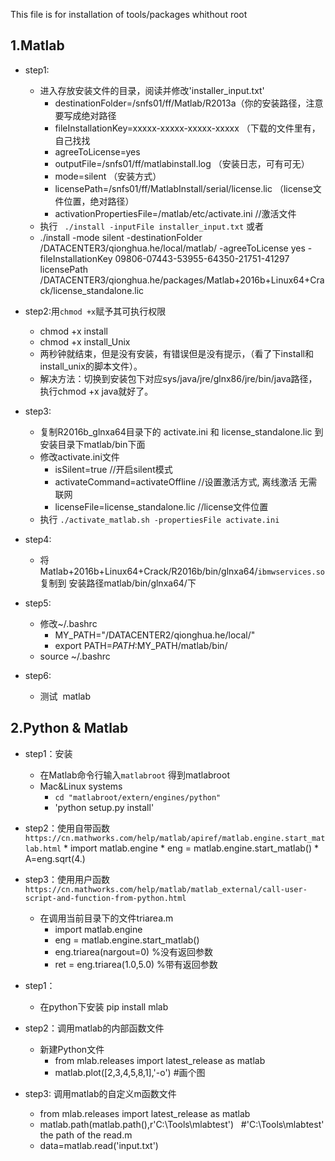 This file is for installation of tools/packages whithout root



1.Matlab
--------
* step1:
	* 进入存放安装文件的目录，阅读并修改'installer_input.txt'
		* destinationFolder=/snfs01/ff/Matlab/R2013a（你的安装路径，注意要写成绝对路径
		* fileInstallationKey=xxxxx-xxxxx-xxxxx-xxxxx （下载的文件里有，自己找找
		* agreeToLicense=yes
		* outputFile=/snfs01/ff/matlabinstall.log （安装日志，可有可无）
		* mode=silent （安装方式）
		* licensePath=/snfs01/ff/MatlabInstall/serial/license.lic （license文件位置，绝对路径）   
		* activationPropertiesFile=/matlab/etc/activate.ini //激活文件
	* 执行 ` ./install -inputFile installer_input.txt`
	或者  
	* ./install -mode silent -destinationFolder /DATACENTER3/qionghua.he/local/matlab/ -agreeToLicense yes -fileInstallationKey 09806-07443-53955-64350-21751-41297 licensePath /DATACENTER3/qionghua.he/packages/Matlab+2016b+Linux64+Crack/license_standalone.lic
    
* step2:用`chmod +x`赋予其可执行权限  <br>
	* chmod +x install<br>
	* chmod +x install_Unix<br>
	* 两秒钟就结束，但是没有安装，有错误但是没有提示，（看了下install和install_unix的脚本文件）。<br>
	* 解决方法：切换到安装包下对应sys/java/jre/glnx86/jre/bin/java路径，执行chmod +x java就好了。<br>
 
* step3: <br>
	* 复制R2016b_glnxa64目录下的 activate.ini 和 license_standalone.lic 到安装目录下matlab/bin下面<br>
	* 修改activate.ini文件 <br>
		* isSilent=true //开启silent模式<br>
		* activateCommand=activateOffline //设置激活方式, 离线激活 无需联网<br>
		* licenseFile=license_standalone.lic //license文件位置<br>
	* 执行 `./activate_matlab.sh -propertiesFile activate.ini`<br>
* step4:  <br>
	* 将Matlab+2016b+Linux64+Crack/R2016b/bin/glnxa64/`ibmwservices.so`复制到 安装路径matlab/bin/glnxa64/下

* step5:  <br>
	* 修改~/.bashrc<br>
		* MY_PATH="/DATACENTER2/qionghua.he/local/" <br>
		* export PATH=$PATH:$MY_PATH/matlab/bin/<br>
	* source ~/.bashrc
* step6:  <br>
	* 测试  matlab<br>
	
2.Python & Matlab
-----------------
* step1：安装
	* 在Matlab命令行输入`matlabroot` 得到matlabroot
	* Mac&Linux systems 
		* `cd "matlabroot/extern/engines/python"`
		* 'python setup.py install'
* step2：使用自带函数 `https://cn.mathworks.com/help/matlab/apiref/matlab.engine.start_matlab.html`
		* import matlab.engine
		* eng = matlab.engine.start_matlab()
		* A=eng.sqrt(4.)
* step3：使用用户函数 `https://cn.mathworks.com/help/matlab/matlab_external/call-user-script-and-function-from-python.html`
	* 在调用当前目录下的文件triarea.m
		* import matlab.engine
		* eng = matlab.engine.start_matlab()
		* eng.triarea(nargout=0) %没有返回参数
		* ret = eng.triarea(1.0,5.0) %带有返回参数
		
* step1：
	* 在python下安装 pip install mlab
	
* step2：调用matlab的内部函数文件
	* 新建Python文件 
		* from mlab.releases import latest_release as matlab
		* matlab.plot([2,3,4,5,8,1],'-o') #画个图
* step3: 调用matlab的自定义m函数文件
	* from mlab.releases import latest_release as matlab
	* matlab.path(matlab.path(),r'C:\Tools\mlabtest')   #'C:\Tools\mlabtest' the path of the read.m
	* data=matlab.read('input.txt') 
	


